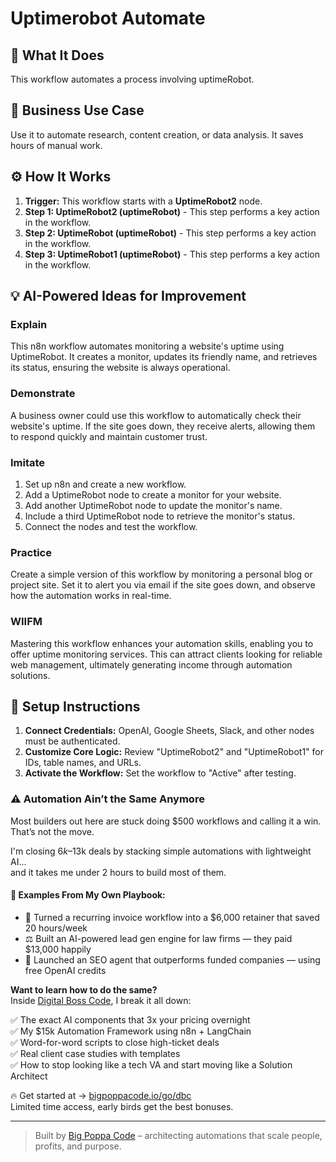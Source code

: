 # Uptimerobot Automate

## 🚀 What It Does
This workflow automates a process involving uptimeRobot.

## 💼 Business Use Case
Use it to automate research, content creation, or data analysis. It saves hours of manual work.

## ⚙️ How It Works
1.  **Trigger:** This workflow starts with a **UptimeRobot2** node.
2. **Step 1: UptimeRobot2 (uptimeRobot)** - This step performs a key action in the workflow.
3. **Step 2: UptimeRobot (uptimeRobot)** - This step performs a key action in the workflow.
4. **Step 3: UptimeRobot1 (uptimeRobot)** - This step performs a key action in the workflow.

## 💡 AI-Powered Ideas for Improvement
### Explain
This n8n workflow automates monitoring a website's uptime using UptimeRobot. It creates a monitor, updates its friendly name, and retrieves its status, ensuring the website is always operational.

### Demonstrate
A business owner could use this workflow to automatically check their website's uptime. If the site goes down, they receive alerts, allowing them to respond quickly and maintain customer trust.

### Imitate
1. Set up n8n and create a new workflow.
2. Add a UptimeRobot node to create a monitor for your website.
3. Add another UptimeRobot node to update the monitor's name.
4. Include a third UptimeRobot node to retrieve the monitor's status.
5. Connect the nodes and test the workflow.

### Practice
Create a simple version of this workflow by monitoring a personal blog or project site. Set it to alert you via email if the site goes down, and observe how the automation works in real-time.

### WIIFM
Mastering this workflow enhances your automation skills, enabling you to offer uptime monitoring services. This can attract clients looking for reliable web management, ultimately generating income through automation solutions.

## 🔧 Setup Instructions
1. **Connect Credentials:** OpenAI, Google Sheets, Slack, and other nodes must be authenticated.
2. **Customize Core Logic:** Review "UptimeRobot2" and "UptimeRobot1" for IDs, table names, and URLs.
3. **Activate the Workflow:** Set the workflow to "Active" after testing.

### ⚠️ Automation Ain’t the Same Anymore

Most builders out here are stuck doing $500 workflows and calling it a win.  
That’s not the move.  

I'm closing $6k–$13k deals by stacking simple automations with lightweight AI...  
and it takes me under 2 hours to build most of them.

#### 🧠 Examples From My Own Playbook:
- 🔁 Turned a recurring invoice workflow into a $6,000 retainer that saved 20 hours/week  
- ⚖️ Built an AI-powered lead gen engine for law firms — they paid $13,000 happily  
- 🚀 Launched an SEO agent that outperforms funded companies — using free OpenAI credits  

**Want to learn how to do the same?**  
Inside [Digital Boss Code](https://bigpoppacode.io/go/dbc), I break it all down:

✅ The exact AI components that 3x your pricing overnight  
✅ My $15k Automation Framework using n8n + LangChain  
✅ Word-for-word scripts to close high-ticket deals  
✅ Real client case studies with templates  
✅ How to stop looking like a tech VA and start moving like a Solution Architect  

🔥 Get started at → [bigpoppacode.io/go/dbc](https://bigpoppacode.io/go/dbc)  
Limited time access, early birds get the best bonuses.

---
> Built by [Big Poppa Code](https://bigpoppacode.io) – architecting automations that scale people, profits, and purpose.
